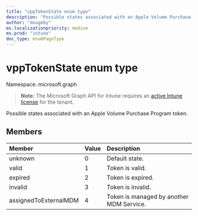 ```yaml
---
title: "vppTokenState enum type"
description: "Possible states associated with an Apple Volume Purchase Program token."
author: "dougeby"
ms.localizationpriority: medium
ms.prod: "intune"
doc_type: enumPageType
---
```


# vppTokenState enum type

Namespace: microsoft.graph

> **Note:** The Microsoft Graph API for Intune requires an [active Intune license](https://go.microsoft.com/fwlink/?linkid=839381) for the tenant.

Possible states associated with an Apple Volume Purchase Program token.

## Members
|Member|Value|Description|
|:---|:---|:---|
|unknown|0|Default state.|
|valid|1|Token is valid.|
|expired|2|Token is expired.|
|invalid|3|Token is invalid.|
|assignedToExternalMDM|4|Token is managed by another MDM Service.|




